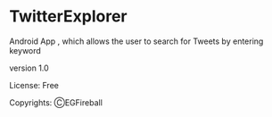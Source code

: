 # TwitterExplorer
Android App , which allows the user to search for Tweets by entering keyword

version 1.0

License: Free

Copyrights:  ⒸEGFireball

